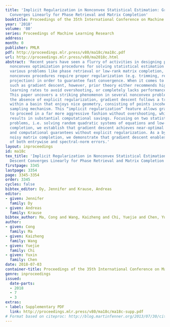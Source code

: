 ```yaml
---
title: 'Implicit Regularization in Nonconvex Statistical Estimation: Gradient Descent
  Converges Linearly for Phase Retrieval and Matrix Completion'
booktitle: Proceedings of the 35th International Conference on Machine Learning
year: '2018'
volume: '80'
series: Proceedings of Machine Learning Research
address: 
month: 0
publisher: PMLR
pdf: http://proceedings.mlr.press/v80/ma18c/ma18c.pdf
url: http://proceedings.mlr.press/v80/ma2018c.html
abstract: 'Recent years have seen a flurry of activities in designing provably efficient
  nonconvex optimization procedures for solving statistical estimation problems. For
  various problems like phase retrieval or low-rank matrix completion, state-of-the-art
  nonconvex procedures require proper regularization (e.g. trimming, regularized cost,
  projection) in order to guarantee fast convergence. When it comes to vanilla procedures
  such as gradient descent, however, prior theory either recommends highly conservative
  learning rates to avoid overshooting, or completely lacks performance guarantees.
  This paper uncovers a striking phenomenon in several nonconvex problems: even in
  the absence of explicit regularization, gradient descent follows a trajectory staying
  within a basin that enjoys nice geometry, consisting of points incoherent with the
  sampling mechanism. This “implicit regularization” feature allows gradient descent
  to proceed in a far more aggressive fashion without overshooting, which in turn
  results in substantial computational savings. Focusing on two statistical estimation
  problems, i.e. solving random quadratic systems of equations and low-rank matrix
  completion, we establish that gradient descent achieves near-optimal statistical
  and computational guarantees without explicit regularization. As a byproduct, for
  noisy matrix completion, we demonstrate that gradient descent enables optimal control
  of both entrywise and spectral-norm errors.'
layout: inproceedings
id: ma18c
tex_title: 'Implicit Regularization in Nonconvex Statistical Estimation: Gradient
  Descent Converges Linearly for Phase Retrieval and Matrix Completion'
firstpage: 3345
lastpage: 3354
page: 3345-3354
order: 3345
cycles: false
bibtex_editor: Dy, Jennifer and Krause, Andreas
editor:
- given: Jennifer
  family: Dy
- given: Andreas
  family: Krause
bibtex_author: Ma, Cong and Wang, Kaizheng and Chi, Yuejie and Chen, Yuxin
author:
- given: Cong
  family: Ma
- given: Kaizheng
  family: Wang
- given: Yuejie
  family: Chi
- given: Yuxin
  family: Chen
date: 2018-07-03
container-title: Proceedings of the 35th International Conference on Machine Learning
genre: inproceedings
issued:
  date-parts:
  - 2018
  - 7
  - 3
extras:
- label: Supplementary PDF
  link: http://proceedings.mlr.press/v80/ma18c/ma18c-supp.pdf
# Format based on citeproc: http://blog.martinfenner.org/2013/07/30/citeproc-yaml-for-bibliographies/
---
```

